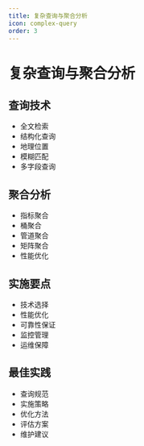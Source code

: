 ```yaml
---
title: 复杂查询与聚合分析
icon: complex-query
order: 3
---
```


# 复杂查询与聚合分析

## 查询技术
- 全文检索
- 结构化查询
- 地理位置
- 模糊匹配
- 多字段查询

## 聚合分析
- 指标聚合
- 桶聚合
- 管道聚合
- 矩阵聚合
- 性能优化

## 实施要点
- 技术选择
- 性能优化
- 可靠性保证
- 监控管理
- 运维保障

## 最佳实践
- 查询规范
- 实施策略
- 优化方法
- 评估方案
- 维护建议
